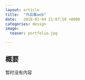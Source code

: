 ```yaml
---
layout: article
title:  "作品集web"
date:   2018-01-04 21:07:50 +0800
categories: design
image:
  teaser: portfolio.jpg

---
```




## 概要

暂时没有内容

